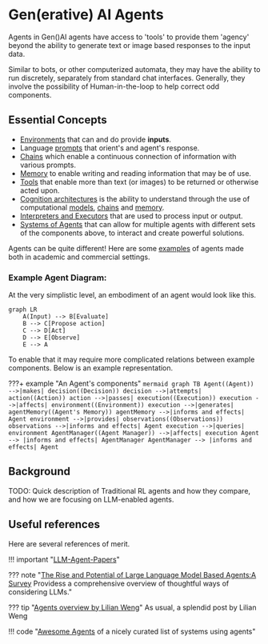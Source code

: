 # Gen(erative) AI Agents
Agents in Gen()AI agents have access to 'tools' to provide them 'agency' beyond the ability to generate text or image based responses to the input data.

Similar to bots, or other computerized automata, they may have the ability to run discretely, separately from standard chat interfaces. Generally, they involve the possibility of Human-in-the-loop to help correct odd components. 

## Essential Concepts

* [Environments](environments.md) that can and do provide **inputs**.
* Language [prompts](../prompting/index.md) that orient's and agent's response.
* [Chains](./chains.md) which enable a continuous connection of information with various prompts.
* [Memory](./memory.md) to enable writing and reading information that may be of use.
* [Tools](./actions_and_tools.md) that enable more than text (or images) to be returned or otherwise acted upon. 
* [Cognition architectures](./cognitive_architecture.md) is the ability to understand through the use of computational [models](../architectures/models/index.md), [chains](chains.md) and [memory](./memory.md). 
* [Interpreters and Executors](./chains.md#interpreters) that are used to process input or output.
* [Systems of Agents](systems.md) that can allow for multiple agents with different sets of the components above, to interact and create powerful solutions.

Agents can be quite different! Here are some [examples](./examples.md) of agents made both in academic and commercial settings. 

### Example Agent Diagram: 
At the very simplistic level, an embodiment of an agent would look like this. 

```mermaid
graph LR
    A(Input) --> B[Evaluate]
    B --> C[Propose action]
    C --> D[Act]
    D --> E[Observe]
    E --> A

```

To enable that it may require more complicated relations between example components. Below is an example representation. 

???+ example "An Agent's components"
    ```mermaid
    graph TB
        Agent((Agent)) -->|makes| decision((Decision))
        decision -->|attempts| action((Action))
        action -->|passes| execution((Execution))
        execution -->|affects| environment((Environment))
        execution -->|generates| agentMemory((Agent's Memory))
        agentMemory -->|informs and effects| Agent
        environment -->|provides| observations((Observations))
        observations -->|informs and effects| Agent
        execution -->|queries| environment
        AgentManager((Agent Manager)) -->|affects| execution
        Agent --> |informs and effects| AgentManager
        AgentManager --> |informs and effects| Agent
    ```



## Background
TODO: Quick description of Traditional RL agents and how they compare, and how we are focusing on LLM-enabled agents.


## Useful references

Here are several references of merit. 

!!! important "[LLM-Agent-Papers](https://github.com/WooooDyy/LLM-Agent-Paper-List)"

??? note "[The Rise and Potential of Large Language Model Based Agents:A Survey](https://arxiv.org/pdf/2309.07864.pdf) Providess a comprehensive overview of thoughtful ways of considering LLMs."

??? tip "[Agents overview by Lilian Weng](https://lilianweng.github.io/posts/2023-06-23-agent)"
     As usual, a splendid post by Lilian Weng


!!! code "[Awesome Agents](https://github.com/e2b-dev/awesome-ai-agents) of a nicely curated list of systems using agents"

